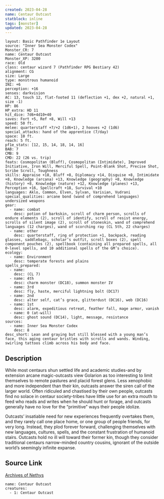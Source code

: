 ```yaml
---
created: 2023-04-28
name: Centaur Outcast
statblock: inline
tags: [monster]
updated: 2023-04-28
---
```

```statblock
layout: Basic Pathfinder 1e Layout
source: "Inner Sea Monster Codex"
Monster_CR: 7
name: Centaur Outcast
Monster_XP: 3200
race: Old
class: centaur wizard 7 (Pathfinder RPG Bestiary 42)
alignment: CG
size: Large
type: monstrous humanoid
INI: +6
perception: +16
senses: darkvision
AC: 13, touch 12, flat-footed 11 (deflection +1, dex +2, natural +1, size -1)
HP: 86
HP_extra: HD 11
hit_dice: 7d6+4d10+40
saves: Fort +5, Ref +8, Will +13
speed: 50 ft.
melee: quarterstaff +7/+2 (1d6+1), 2 hooves +2 (1d6)
special_attacks: hand of the apprentice (7/day)
space: 10 ft.
reach: 5 ft.
pf1e_stats: [12, 15, 14, 18, 14, 16]
BAB: 7
CMB: 9
CMD: 22 (26 vs. trip)
feats: Cosmopolitan (Bluff), Cosmopolitan (Intimidate), Improved Initiative, Iron Will, Merciful Spell, Point-Blank Shot, Precise Shot, Scribe Scroll, Toughness
skills: Appraise +18, Bluff +8, Diplomacy +14, Disguise +8, Intimidate +8, Knowledge (arcana) +13, Knowledge (geography) +8, Knowledge (history) +8, Knowledge (nature) +12, Knowledge (planes) +13, Perception +16, Spellcraft +18, Survival +10
languages: Aklo, Common, Elven, Sylvan, Varisian, Vudrani
special_qualities: arcane bond (wand of comprehend languages) undersized weapons
gear:
  - name: combat
    desc: potion of barkskin, scroll of charm person, scrolls of endure elements (2), scroll of identify, scroll of resist energy, scrolls of silent image (2), scroll of stoneskin, wand of comprehend languages (12 charges), wand of scorching ray (CL 5th, 22 charges)
  - name: other
    desc: quarterstaff, ring of protection +1, backpack, reading glasses, saddlebags, scholar’s outfit, scroll boxes (2), spell component pouches (2), spellbook (containing all prepared spells, all 0-level spells, and 10 additional spells of the GM’s choice).
ecology:
  - name: Environment
    desc: temperate forests and plains
spells_prepared:
  - name:
    desc: (CL 7)
  - name: 4th
    desc: charm monster (DC18), summon monster IV
  - name: 3rd
    desc: fly, haste, merciful lightning bolt (DC17)
  - name: 2nd
    desc: alter self, cat’s grace, glitterdust (DC16), web (DC16)
  - name: 1st
    desc: alarm, expeditious retreat, feather fall, mage armor, vanish
  - name: 0 (at-will)
    desc: ghost sound (DC14), light, message, resistance
sources:
  - name: Inner Sea Monster Codex
    desc: 8
desc_short: Lean and graying but still blessed with a young man’s face, this aging centaur bristles with scrolls and wands. Winding, swirling tattoos climb across his body and face.
```
## Description
While most centaurs shun settled life and academic studies-and by extension arcane magic-outcasts view Golarion as too interesting to limit themselves to remote pastures and placid forest glens. Less xenophobic and more independent than their kin, outcasts answer the siren call of the larger world. Often ridiculed and chastised by their own people, outcasts find no solace in centaur society-tribes have little use for an extra mouth to feed who reads and writes when he should hunt or forage, and outcasts generally have no love for the “primitive” ways their people idolize.

Outcasts’ insatiable need for new experiences frequently overtakes them, and they rarely call one place home, or one group of people friends, for very long. Instead, they plod forever forward, challenging themselves with new languages, cultures, spells, and the constant frustration of humanoid stairs. Outcasts hold no ill will toward their former kin, though they consider traditional centaurs narrow-minded country cousins, ignorant of the outside world’s seemingly infinite expanse.
## Source Link
[Archives of Nethys](https://aonprd.com/MonsterDisplay.aspx?ItemName=Centaur%20Outcast)
```encounter-table
name: Centaur Outcast
creatures:
  - 1: Centaur Outcast
```
